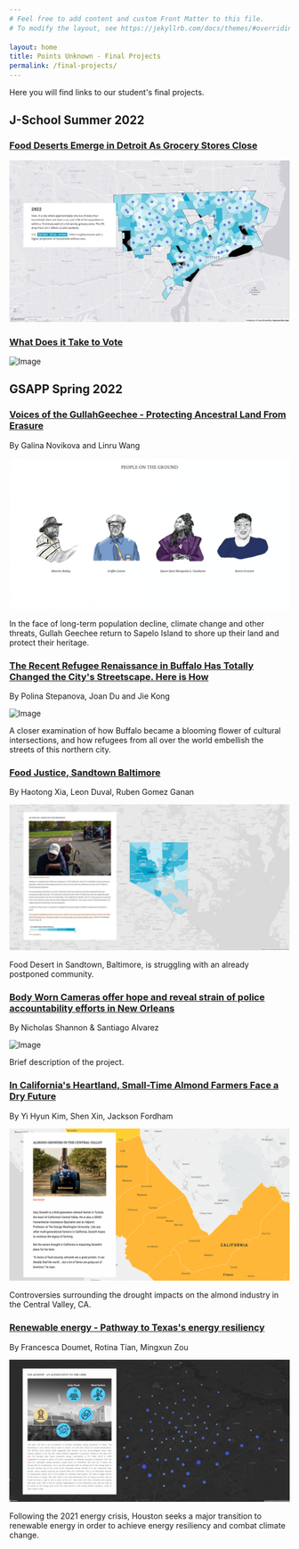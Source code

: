 ```yaml
---
# Feel free to add content and custom Front Matter to this file.
# To modify the layout, see https://jekyllrb.com/docs/themes/#overriding-theme-defaults

layout: home
title: Points Unknown - Final Projects
permalink: /final-projects/
---
```

Here you will find links to our student's final projects.

## J-School Summer 2022

### [Food Deserts Emerge in Detroit As Grocery Stores Close](https://pointsunknown.nyc/final-projects/JSchool-Summer-2022/Justice/index.html)

![Image](/assets/finalProjectImages/jschoolSummer2022/justice.png)

### [What Does it Take to Vote](https://pointsunknown.nyc/final-projects/JSchool-Summer-2022/Voting/index.html)

![Image](/assets/finalProjectImages/jschoolSummer2022/voting.png)

## GSAPP Spring 2022

### [Voices of the GullahGeechee - Protecting Ancestral Land From Erasure](https://pointsunknown.nyc/final-projects/GSAPP-Spring-2022/Migration-1/index.html)

By Galina Novikova and Linru Wang

![Image](/assets/finalProjectImages/gsappSpring2022/migration-1.png)

In the face of long-term population decline, climate change and other threats, Gullah Geechee return to Sapelo Island to shore up their land and protect their heritage.

### [The Recent Refugee Renaissance in Buffalo Has Totally Changed the City's Streetscape. Here is How](https://pointsunknown.nyc/final-projects/GSAPP-Spring-2022/Migration-2/index.html)

By Polina Stepanova, Joan Du and Jie Kong

![Image](/assets/finalProjectImages/gsappSpring2022/migration-2.png)

A closer examination of how Buffalo became a blooming flower of cultural intersections, and how refugees from all over the world embellish the streets of this northern city.

### [Food Justice, Sandtown Baltimore](https://pointsunknown.nyc/final-projects/GSAPP-Spring-2022/Justice-1/index.html)

By Haotong Xia, Leon Duval, Ruben Gomez Ganan

![Image](/assets/finalProjectImages/gsappSpring2022/justice-1.jpg)

Food Desert in Sandtown, Baltimore, is struggling with an already postponed community.

### [Body Worn Cameras offer hope and reveal strain of police accountability efforts in New Orleans](https://pointsunknown.nyc/final-projects/GSAPP-Spring-2022/Justice-2/index.html)

By Nicholas Shannon & Santiago Alvarez

![Image](/assets/finalProjectImages/gsappSpring2022/justice-2.png)

Brief description of the project.

### [In California's Heartland, Small-Time Almond Farmers Face a Dry Future](https://pointsunknown.nyc/final-projects/GSAPP-Spring-2022/Climate-Change/index.html)

By Yi Hyun Kim, Shen Xin, Jackson Fordham

![Image](/assets/finalProjectImages/gsappSpring2022/climate-change.png)

Controversies surrounding the drought impacts on the almond industry in the Central Valley, CA.

### [Renewable energy - Pathway to Texas's energy resiliency](https://pointsunknown.nyc/final-projects/GSAPP-Spring-2022/Energy/index.html)

By Francesca Doumet, Rotina Tian, Mingxun Zou

![Image](/assets/finalProjectImages/gsappSpring2022/energy.png)

Following the 2021 energy crisis, Houston seeks a major transition to renewable energy in order to achieve energy resiliency and combat climate change.
